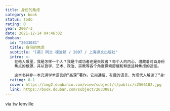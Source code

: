 ```yaml
---
title: 身份的焦虑
category: book
status: todo
rating: 0
year: 2007-3
date: 2021-12-14 04:46:02
douban:
  id: "2033081"
  title: 身份的焦虑
  subtitle: "[英] 阿兰·德波顿 / 2007 / 上海译文出版社"
  intro: >-
    在他人眼里，我是怎样一个人？我是个成功者还是失败者？每个人的内心，潜藏着对自身份的一种难言的“焦虑”。可有谁曾真正的审视过这种身份的焦虑呢？睿智的德波顿做到了，他首次引领我们直面这一人心深处的焦虑“情绪”。德波顿援引艺术家、思想家及作家的观点与作品，抽丝剥茧地剖析身份
    焦点的根源，并从哲学、艺术、政治、宗教等各个角度探索舒缓和释放这种焦虑的途径。

    这本书并非一本充满学术语言的“高深”著作。它用通俗、有趣的语言，为现代人解读了“身份”的前世今生，以及我们为什么会为“身份”而焦虑。“身份”这个词在这本书中更多的还是指一种社会地位，一种当代人追求的功名利禄。为什么我们渴望得到别人的认同？是什么让我们变得“势利”，对于金钱和时尚的欲望之壑为何总也填不满？我们到底怎样才能克服这种身份的焦虑呢？在阅读这些文本的时候，一方面，你会惊叹于德波顿广博的知识，那信手拈来的典故和风趣的点评，为你从多个视角展现了人类的“身份”观念；另一方面，你会渐渐审视自我，发现许多已经在你脑海里根深蒂固的东西，开始动摇和解体。
  rating: 8.1
  cover: https://img2.doubanio.com/view/subject/l/public/s2566102.jpg
  link: https://book.douban.com/subject/2033081/
---
```


via tw lenville